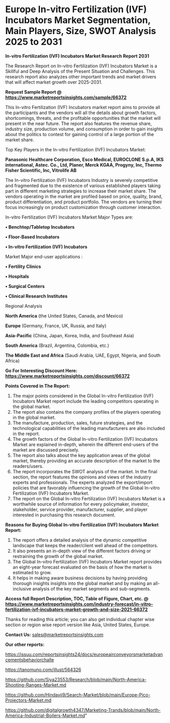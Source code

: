 # Europe In-vitro Fertilization (IVF) Incubators Market Segmentation, Main Players, Size, SWOT Analysis 2025 to 2031

<strong>In-vitro Fertilization (IVF) Incubators Market Research Report 2031</strong>

The Research Report on In-vitro Fertilization (IVF) Incubators Market is a Skillful and Deep Analysis of the Present Situation and Challenges. This research report also analyzes other important trends and market drivers that will affect market growth over 2025-2031.

<strong>Request Sample Report @ <a href=https://www.marketreportsinsights.com/sample/66372>https://www.marketreportsinsights.com/sample/66372</a></strong>

This In-vitro Fertilization (IVF) Incubators market report aims to provide all the participants and the vendors will all the details about growth factors, shortcomings, threats, and the profitable opportunities that the market will present in the near future. The report also features the revenue share, industry size, production volume, and consumption in order to gain insights about the politics to contest for gaining control of a large portion of the market share.

Top Key Players in the In-vitro Fertilization (IVF) Incubators Market:

<strong>Panasonic Healthcare Corporation, Esco Medical, EUROCLONE S.p.A, IKS international, Astec. Co., Ltd, Planer, Merck KGAA, Progyny, Inc, Thermo Fisher Scientific, Inc, Vitrolife AB</strong>

The In-vitro Fertilization (IVF) Incubators Industry is severely competitive and fragmented due to the existence of various established players taking part in different marketing strategies to increase their market share. The vendors operating in the market are profiled based on price, quality, brand, product differentiation, and product portfolio. The vendors are turning their focus increasingly on product customization through customer interaction.

In-vitro Fertilization (IVF) Incubators Market Major Types are:

<strong>• Benchtop/Tabletop Incubators

• Floor-Based Incubators

• In-vitro Fertilization (IVF) Incubators</strong>

Market Major end-user applications :

<strong>• Fertility Clinics

• Hospitals

• Surgical Centers

• Clinical Research Institutes</strong>

Regional Analysis

</u><strong><b>North America</b></strong> (the United States, Canada, and Mexico)

<strong><b>Europe </b></strong>(Germany, France, UK, Russia, and Italy)

<strong><b>Asia-Pacific</b></strong> (China, Japan, Korea, India, and Southeast Asia)

<strong><b>South America</b></strong> (Brazil, Argentina, Colombia, etc.)

<strong><b>The Middle East and Africa</b></strong> (Saudi Arabia, UAE, Egypt, Nigeria, and South Africa)

<strong>Go For Interesting Discount Here: <a href=https://www.marketreportsinsights.com/discount/66372>https://www.marketreportsinsights.com/discount/66372</a></strong>

<strong>Points Covered in The Report:</strong>
<ol>
  <li>The major points considered in the Global In-vitro Fertilization (IVF) Incubators Market report include the leading competitors operating in the global market.</li>
  <li>The report also contains the company profiles of the players operating in the global market.</li>
  <li>The manufacture, production, sales, future strategies, and the technological capabilities of the leading manufacturers are also included in the report.</li>
  <li>The growth factors of the Global In-vitro Fertilization (IVF) Incubators Market are explained in-depth, wherein the different end-users of the market are discussed precisely.</li>
  <li>The report also talks about the key application areas of the global market, thereby providing an accurate description of the market to the readers/users.</li>
  <li>The report incorporates the SWOT analysis of the market. In the final section, the report features the opinions and views of the industry experts and professionals. The experts analyzed the export/import policies that are favorably influencing the growth of the Global In-vitro Fertilization (IVF) Incubators Market.</li>
  <li>The report on the Global In-vitro Fertilization (IVF) Incubators Market is a worthwhile source of information for every policymaker, investor, stakeholder, service provider, manufacturer, supplier, and player interested in purchasing this research document.</li>
</ol>
<strong>Reasons for Buying Global In-vitro Fertilization (IVF) Incubators Market Report:</strong>

<ol>
  <li>The report offers a detailed analysis of the dynamic competitive landscape that keeps the reader/client well ahead of the competitors.</li>
  <li>It also presents an in-depth view of the different factors driving or restraining the growth of the global market.</li>
  <li>The Global In-vitro Fertilization (IVF) Incubators Market report provides an eight-year forecast evaluated on the basis of how the market is estimated to grow.</li>
  <li>It helps in making aware business decisions by having providing thorough insights insights into the global market and by making an all-inclusive analysis of the key market segments and sub-segments.</li>
</ol>
<strong>Access full Report Description, TOC, Table of Figure, Chart, etc. @ <a href=https://www.marketreportsinsights.com/industry-forecast/in-vitro-fertilization-ivf-incubators-market-growth-and-size-2021-66372>https://www.marketreportsinsights.com/industry-forecast/in-vitro-fertilization-ivf-incubators-market-growth-and-size-2021-66372</a></strong>


Thanks for reading this article; you can also get individual chapter wise section or region wise report version like Asia, United States, Europe.

<strong>Contact Us:</strong>
sales@marketreportsinsights.com

<strong>Our other reports:</strong>

<a href=https://issuu.com/reportsinsights24/docs/europeairconveyorsmarketadvancementsbehaviorchalle>https://issuu.com/reportsinsights24/docs/europeairconveyorsmarketadvancementsbehaviorchalle</a>

<a href=https://tanomuno.com/illust/564326>https://tanomuno.com/illust/564326</a>

<a href=https://github.com/Siya23553/Research/blob/main/North-America-Shooting-Ranges-Market.md>https://github.com/Siya23553/Research/blob/main/North-America-Shooting-Ranges-Market.md</a>

<a href=https://github.com/Hindavii9/Search-Market/blob/main/Europe-Pico-Projectors-Market.md>https://github.com/Hindavii9/Search-Market/blob/main/Europe-Pico-Projectors-Market.md</a>

<a href=https://github.com/digitalgrowth4347/Marketing-Trands/blob/main/North-America-Industrial-Boilers-Market.md>https://github.com/digitalgrowth4347/Marketing-Trands/blob/main/North-America-Industrial-Boilers-Market.md</a>"
